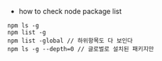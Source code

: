 - how to check node package list
```
npm ls -g 
npm list -g
npm list -global // 하위항목도 다 보인다
npm ls -g --depth=0 // 글로벌로 설치된 패키지만
```

